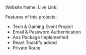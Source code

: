 Website Name:
Live Link:

Features of this projects:

- Tech & Gaming Event Project
- Email & Password Authentication
- Aos Package Implemented
- React Toastify added
- Private Route
